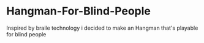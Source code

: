 # Hangman-For-Blind-People

Inspired by braile technology i decided to make an Hangman that's playable for blind people
